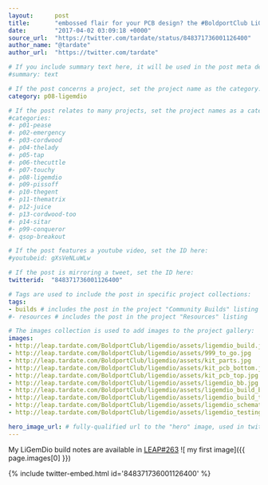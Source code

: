 ```yaml
---
layout:      post
title:       "embossed flair for your PCB design? the #BoldportClub LiGemDio"
date:        "2017-04-02 03:09:18 +0000"
source_url:  "https://twitter.com/tardate/status/848371736001126400"
author_name: "@tardate"
author_url:  "https://twitter.com/tardate"

# If you include summary text here, it will be used in the post meta description instead of an excerpt from the post body
#summary: text

# If the post concerns a project, set the project name as the category:
category: p08-ligemdio

# If the post relates to many projects, set the project names as a categories array:
#categories:
#- p01-pease
#- p02-emergency
#- p03-cordwood
#- p04-thelady
#- p05-tap
#- p06-thecuttle
#- p07-touchy
#- p08-ligemdio
#- p09-pissoff
#- p10-thegent
#- p11-thematrix
#- p12-juice
#- p13-cordwood-too
#- p14-sitar
#- p99-conqueror
#- qsop-breakout

# If the post features a youtube video, set the ID here:
#youtubeid: gXsVeNLuWLw

# If the post is mirroring a tweet, set the ID here:
twitterid:  "848371736001126400"

# Tags are used to include the post in specific project collections:
tags:
- builds # includes the post in the project "Community Builds" listing
#- resources # includes the post in the project "Resources" listing

# The images collection is used to add images to the project gallery:
images:
- http://leap.tardate.com/BoldportClub/ligemdio/assets/ligemdio_build.jpg
- http://leap.tardate.com/BoldportClub/ligemdio/assets/999_to_go.jpg
- http://leap.tardate.com/BoldportClub/ligemdio/assets/kit_parts.jpg
- http://leap.tardate.com/BoldportClub/ligemdio/assets/kit_pcb_bottom.jpg
- http://leap.tardate.com/BoldportClub/ligemdio/assets/kit_pcb_top.jpg
- http://leap.tardate.com/BoldportClub/ligemdio/assets/ligemdio_bb.jpg
- http://leap.tardate.com/BoldportClub/ligemdio/assets/ligemdio_build_bottom.jpg
- http://leap.tardate.com/BoldportClub/ligemdio/assets/ligemdio_build_top.jpg
- http://leap.tardate.com/BoldportClub/ligemdio/assets/ligemdio_schematic.jpg
- http://leap.tardate.com/BoldportClub/ligemdio/assets/ligemdio_testing_smd_led.jpg

hero_image_url: # fully-qualified url to the "hero" image, used in twitter cards for example
---
```


My LiGemDio build notes are available in [LEAP#263](https://github.com/tardate/LittleArduinoProjects/tree/master/BoldportClub/ligemdio)
![ my first image]({{ page.images[0] }})

{% include twitter-embed.html id='848371736001126400' %}


